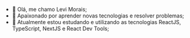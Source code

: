 - 👋 Olá, me chamo Levi Morais;
- 👀 Apaixonado por aprender novas tecnologias e resolver problemas;
- 🌱 Atualmente estou estudando e utilizando as tecnologias ReactJS, TypeScript, NextJS e React Dev Tools;

<!---
levisilvx/levisilvx is a ✨ special ✨ repository because its `README.md` (this file) appears on your GitHub profile.
You can click the Preview link to take a look at your changes.
--->
